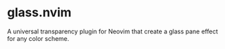 # glass.nvim

A universal transparency plugin for Neovim that create a glass pane effect for any color scheme.
